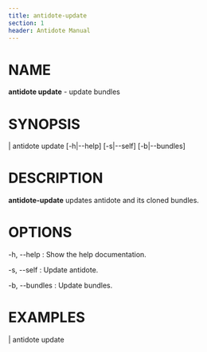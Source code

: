 ```yaml
---
title: antidote-update
section: 1
header: Antidote Manual
---
```


# NAME

**antidote update** - update bundles

# SYNOPSIS

| antidote update [-h|-\-help] [-s|-\-self] [-b|-\-bundles]

# DESCRIPTION

**antidote-update** updates antidote and its cloned bundles.

# OPTIONS

-h, \--help
:   Show the help documentation.

-s, \--self
:   Update antidote.

-b, \--bundles
:   Update bundles.

# EXAMPLES

| antidote update
